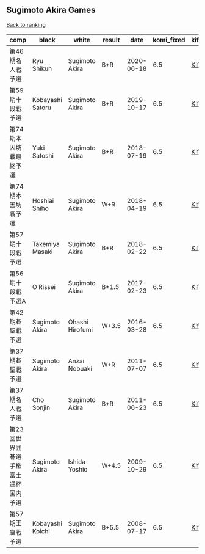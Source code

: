 ## Sugimoto Akira Games

[Back to ranking](index.md)




| **comp** | **black** | **white** | **result** | **date** | **komi_fixed** | **kifu** | 
| --- | --- | --- | --- | --- | --- | --- |
| 第46期名人戦予選 | Ryu Shikun | Sugimoto Akira | B+R | 2020-06-18 | 6.5 | [Kifu](https://kifudepot.net/kifucontents.php?id=lJsn4tVI0nc%2Fvn1pzTPA3w%3D%3D) | 
| 第59期十段戦予選 | Kobayashi Satoru | Sugimoto Akira | B+R | 2019-10-17 | 6.5 | [Kifu](https://kifudepot.net/kifucontents.php?id=MUu8XxnhkPgq%2Fgi1Sd3yxg%3D%3D) | 
| 第74期本因坊戦最終予選 | Yuki Satoshi | Sugimoto Akira | B+R | 2018-07-19 | 6.5 | [Kifu](https://kifudepot.net/kifucontents.php?id=miyDjZdCAJ2wsfevbNLD6g%3D%3D) | 
| 第74期本因坊戦予選 | Hoshiai Shiho | Sugimoto Akira | W+R | 2018-04-19 | 6.5 | [Kifu](https://kifudepot.net/kifucontents.php?id=wupkv9Lxx%2FidZT4TUc%2BrtQ%3D%3D) | 
| 第57期十段戦予選 | Takemiya Masaki | Sugimoto Akira | B+R | 2018-02-22 | 6.5 | [Kifu](https://kifudepot.net/kifucontents.php?id=dSMlhr1rO%2FUMgtXmYnrK%2BA%3D%3D) | 
| 第56期十段戦　予選A | O Rissei | Sugimoto Akira | B+1.5 | 2017-02-23 | 6.5 | [Kifu](https://kifudepot.net/kifucontents.php?id=GxkPjHq9pUqz4uI5fQu9vw%3D%3D) | 
| 第42期碁聖戦予選 | Sugimoto Akira | Ohashi Hirofumi | W+3.5 | 2016-03-28 | 6.5 | [Kifu](https://kifudepot.net/kifucontents.php?id=X6fKpLYhYu0uDfbk0qQU9A%3D%3D) | 
| 第37期碁聖戦予選 | Sugimoto Akira | Anzai Nobuaki | W+R | 2011-07-07 | 6.5 | [Kifu](https://kifudepot.net/kifucontents.php?id=P43wFSxsPuMeqz8sVBalXA%3D%3D) | 
| 第37期名人戦予選 | Cho Sonjin | Sugimoto Akira | B+R | 2011-06-23 | 6.5 | [Kifu](https://kifudepot.net/kifucontents.php?id=HCrxLHkyABxdaSBaTzZuLA%3D%3D) | 
| 第23回世界囲碁選手権富士通杯国内予選 | Sugimoto Akira | Ishida Yoshio | W+4.5 | 2009-10-29 | 6.5 | [Kifu](https://kifudepot.net/kifucontents.php?id=cgSBNpN447imZpvrxqLLDQ%3D%3D) | 
| 第57期王座戦予選 | Kobayashi Koichi | Sugimoto Akira | B+5.5 | 2008-07-17 | 6.5 | [Kifu](https://kifudepot.net/kifucontents.php?id=jobnvlN6avpLkwE5tku6AQ%3D%3D) |




